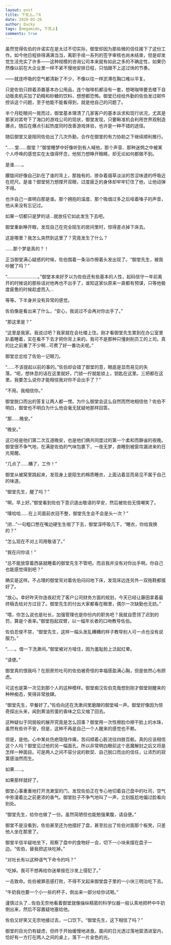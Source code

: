 ```yaml
---
layout: post
title: 下克上…？6
date: 2020-05-26
author: Ducky
tags: [megamido, 下克上]
comments: true
---
```

虽然觉得佐伯的许诺实在是太过不切实际，御堂却因为那些微的信任接下了这份工作。如今他日程排得满满当当，离职手续一系列的签字审核也尚未结束，但是却发觉生活充实了许多——这种规模的咨询公司本来就有如此之多的不确定性，如果仍然像以前在大企业里一样不紧不慢地安排日程，只怕跟不上这过快的节奏。

——就连呼吸的空气都清新了不少，不像以往一样淤滞在胸口难以平复。

只是佐伯只顾着添置基本办公用品，连个咖啡机都没有一套，想喝咖啡要去楼下自动贩卖机买加了奶精和砂糖的饮料，想想都恐怖。御堂已经给外勤的佐伯发过邮件控诉这个问题，至于他能不能看得到，就是他自己的问题了。


半个月眨眼间一晃而过，御堂基本理清了几家客户的基本诉求和现行状况，尤其是那家对其夸下了海口的游戏公司的现状，御堂发现，只要瞅准机会利用世界观制造爆点，随后在爆点引起热度同时改善游戏体验，也许是一种不错的途径。

随后御堂又是陪同佐伯出了几次外勤，合作在御堂的有力协助之下继续顺利推行。


“……堂……御堂？”御堂睡梦中好像听到有人喊他，那个声音、那种迷惘之中被某个人呼唤的感觉实在太值得怀念，他努力想睁开眼睛，却无论如何都做不到。

是谁……。

朦胧间好像自己趴在了谁的背上，那独有的、掺杂着烟草淡淡的苦涩味道的呼吸近在咫尺。是谁？御堂努力想撑开双眼，过度疲乏的身体却牢牢钉住了他，让他动弹不得。

也许自己一直明白那是谁。那个拥抱的温度、那个吸烟过多之后哑着嗓子的声音，他从来没有忘记过。

如果一切都只是梦的话…就放任它如此发生下去吧。


御堂重新睁开眼，发现自己在完全陌生的房间里时，惊得差点掉下床去。

这是哪里？我怎么突然到这里了？究竟发生了什么？

……那个梦是真的？！

正当御堂满心疑惑的时候，佐伯围着一条浴巾擦着头发出现了。“御堂先生，被我吵醒了吗？”

“……………………。”御堂本来好歹以为佐伯还有些基本的人性，起码信守一年前离开的时候说的那些话对他再也不出手了，谁知这家伙原来一直都有预谋，只等他极度疲惫的时候趁虚而入…

等等。下半身并没有异常的感觉。

佐伯像是看出来了什么，“安心，我说过不会再对你出手了。”

“那这里是？”

“这里是我家。我说过吧？我家就在会社楼上住。刚才看御堂先生累到在办公室里趴着睡着，实在看不下去才把你背上来的。我可不是那种只懂剥削员工的上司。真的比之前重了不少啊…可费了好一番功夫呢。”

御堂忿忿给了佐伯一记眼刀。

“……不该提起以前的事的。”佐伯却会错了御堂的意，眼底是显而易见的失落，“呃，想休息的话在这里就好，门锁一拧就能锁上，钥匙在这里。三把都在这里。我要怎么说你才能相信我对你不会出手了？”

“不用。我相信你。”

御堂脱口而出的答复让两人都一愣。为什么御堂会这么自然而然地相信他？佐伯不明白，御堂也不明白为什么他会毫无犹疑地那样回答。

“那……晚安。”

“晚安。”

这已经是他们第二次互道晚安，也是他们俩共同度过的第一个柔和而静谧的夜晚。御堂很不争气地，在满是佐伯的气味包裹下，一夜无梦，直睡到被窗帘漏进来的日光晃醒。

“几点了……糟了，工作！”

御堂从被窝里跳起来，发现身上是陌生的棉质睡衣，上面沾着显而易见不属于自己的味道。

“御堂先生，醒了吗？”

“啊，早上好。”御堂看到佐伯下意识道出敬语的早安，然后被佐伯无情嘲笑了。

“噗哈哈……在上司面前衣冠不整，御堂先生会不会是头一次？”

“闭…”一句粗口憋在嘴边硬生生咽了下去，御堂深呼吸几下，“睡衣，你给我换的？”

“怎么现在不对上司用敬语了。”

“我在问你话！”

“总不能放穿着西装就睡着的御堂先生不管吧。而且我并没有对你出手啊。你自己也能感觉得到吧？”

确实是这样。不占理的御堂背对着佐伯闷闷地下床，发现床边连另外一双拖鞋都摆好了。

“放心。幸好昨天你连夜赶完了客户公司财务方面的规划，今天已经让藤田拿着最终稿去给对方过目了。御堂先生的付出大家都看在眼里，偶尔一次缺勤也无妨。”

“喂，你怎么说也是社长，加强管理也是你份内的职务吧？我就自愿领了迟到的罚，算是个表率。”御堂抱起双臂，以一幅年长者的口吻教导佐伯。

佐伯忍俊不禁，“御堂先生，这样一幅头发乱糟糟的样子教导别人可一点也没有说服力。”

“……。借一下洗漱间。”御堂被对方噎住，因为羞耻脸上泛起红晕。

“请便。”


御堂真的恨我吗？在厨房煎吐司的佐伯被奇怪的幸福感盈满心胸，但是依然心有顾虑。

可这也是第一次见到那个人的这种模样。御堂痴汉佐伯克哉想到刚才御堂刚醒来的种种痴态，笑得非常放肆。

“御堂先生，早餐好了。”佐伯向还在洗漱间里磨蹭的御堂喊一声。御堂好像因为惊奇探出头来，闻到黄油煎蛋的香味之后又缩了回去。

这种疑似于同居般的展开究竟是怎么回事？御堂用一次性擦脸巾擦干脸上的水珠，虽然有些许不安，但是，这种不再是自己一个人醒来的感觉也不赖。

但是，是他。心中某处伤疤隐隐作痛，苦闷顺着心脏流往四肢百骸。真的应该相信这个人吗？御堂见过他的另一幅面孔，所以非常明白眼前这个恶魔解封之后又将是怎样一种面目。可是两人之间不容分说的默契、自己脱口而出的信任，让浓烈的寂寞感油然而生。

如果……。

如果那样就好了。


御堂心事重重地打开洗漱室的门，发现佐伯正在专心地切着自己盘中的吐司，空气中弥漫着比之前更浓的香气。御堂肚子不争气地叫了一声，立刻尴尬地偏过脸看向别处。

“御堂先生，给你也做了一份。虽然简陋但也能勉强果腹，请自便。”

御堂不是没看到，佐伯甚至还为他摆好了盘，甚至拉出了佐伯对面那个板凳，只差他人坐在那里了。

御堂半信半疑地坐下，观察了盘中的食物好一会，切下一小块来摆在盘子一边。“佐伯，替我把这块吃掉。”

“对社长有以这种语气下命令的吗？”

“吃掉。我可不想再给你迷晕按在沙发上侵犯了。”

一击致命。佐伯被罪恶感打败，不得不叉起来御堂盘子里的一小块三明治吃下去。

“牛奶我也要一个小一些的杯子，倒出来一部分给你试喝。”

谨慎过头了…佐伯无奈地看着御堂就像操纵精密的科学仪器一般认真地把杯中牛奶倒出来，然后不容置疑地塞给他。

佐伯又好笑又无奈地接过去，一口饮下。“御堂先生，这下相信了吗？”

御堂的目光仍有疑虑，但终于开始缓慢地进食。晨间的日光透过落地窗洒进室内，恰好有一方打在两人之间的桌上，落下一片金色的光。
